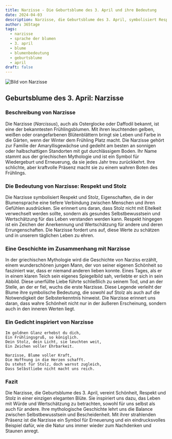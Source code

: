 ```yaml
---
title: Narzisse - Die Geburtsblume des 3. April und ihre Bedeutung
date: 2024-04-03
description: Narzisse, die Geburtsblume des 3. April, symbolisiert Respekt und Stolz. Erfahre mehr über ihre Geschichte, Bedeutung und Symbolik in der Sprache der Blumen.
author: 365tage
tags:
  - narzisse
  - sprache der blumen
  - 3. april
  - blume
  - blumenbedeutung
  - geburtsblume
  - april
draft: false
---
```


![Bild von Narzisse](https://cdn.pixabay.com/photo/2017/02/09/20/41/flower-2053451_1280.jpg#center)


## Geburtsblume des 3. April: Narzisse

### Beschreibung von Narzisse

Die Narzisse (_Narcissus_), auch als Osterglocke oder Daffodil bekannt, ist eine der bekanntesten Frühlingsblumen. Mit ihren leuchtenden gelben, weißen oder orangefarbenen Blütenblättern bringt sie Leben und Farbe in die Gärten, wenn der Winter dem Frühling Platz macht. Die Narzisse gehört zur Familie der Amaryllisgewächse und gedeiht am besten an sonnigen oder halbschattigen Standorten mit gut durchlässigem Boden. Ihr Name stammt aus der griechischen Mythologie und ist ein Symbol für Wiedergeburt und Erneuerung, da sie jedes Jahr treu zurückkehrt. Ihre schlichte, aber kraftvolle Präsenz macht sie zu einem wahren Boten des Frühlings.

### Die Bedeutung von Narzisse: Respekt und Stolz

Die Narzisse symbolisiert Respekt und Stolz, Eigenschaften, die in der Blumensprache eine tiefere Verbindung zwischen Menschen und ihren Gefühlen ausdrücken. Sie erinnert uns daran, dass Stolz nicht mit Eitelkeit verwechselt werden sollte, sondern als gesundes Selbstbewusstsein und Wertschätzung für das Leben verstanden werden kann. Respekt hingegen ist ein Zeichen der Anerkennung und Wertschätzung für andere und deren Errungenschaften. Die Narzisse fordert uns auf, diese Werte zu schätzen und in unserem täglichen Leben zu ehren.

### Eine Geschichte im Zusammenhang mit Narzisse

In der griechischen Mythologie wird die Geschichte von Narziss erzählt, einem wunderschönen jungen Mann, der von seiner eigenen Schönheit so fasziniert war, dass er niemand anderen lieben konnte. Eines Tages, als er in einem klaren Teich sein eigenes Spiegelbild sah, verliebte er sich in sein Abbild. Diese unerfüllte Liebe führte schließlich zu seinem Tod, und an der Stelle, an der er fiel, wuchs die erste Narzisse. Diese Legende verleiht der Blume ihre symbolische Bedeutung, die sowohl auf Stolz als auch auf die Notwendigkeit der Selbsterkenntnis hinweist. Die Narzisse erinnert uns daran, dass wahre Schönheit nicht nur in der äußeren Erscheinung, sondern auch in den inneren Werten liegt.

### Ein Gedicht inspiriert von Narzisse

```
Im goldnen Glanz erhebst du dich,  
Ein Frühlingsgruß, so königlich.  
Dein Stolz, dein Licht, sie leuchten weit,  
Ein Zeichen voller Ehrbarkeit.  

Narzisse, Blume voller Kraft,  
Die Hoffnung in die Herzen schafft.  
Du stehst für Stolz, doch warnst zugleich,  
Dass Selbstliebe nicht macht uns reich.  
```

### Fazit

Die Narzisse, die Geburtsblume des 3. April, vereint Schönheit, Respekt und Stolz in einer einzigen eleganten Blüte. Sie inspiriert uns dazu, das Leben mit Würde und Wertschätzung zu betrachten, sowohl für uns selbst als auch für andere. Ihre mythologische Geschichte lehrt uns die Balance zwischen Selbstbewusstsein und Bescheidenheit. Mit ihrer strahlenden Präsenz ist die Narzisse ein Symbol für Erneuerung und ein eindrucksvolles Beispiel dafür, wie die Natur uns immer wieder zum Nachdenken und Staunen anregt.